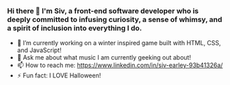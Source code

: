 ### Hi there 👋 I'm Siv, a front-end software developer who is deeply committed to infusing curiosity, a sense of whimsy, and a spirit of inclusion into everything I do.


<!-- **searley96/searley96** is a ✨ _special_ ✨ repository because its `README.md` (this file) appears on your GitHub profile. -->



- 🌈 I’m currently working on a winter inspired game built with HTML, CSS, and JavaScript!
- 💬 Ask me about what music I am currently geeking out about!
- 📫 How to reach me: https://www.linkedin.com/in/siv-earley-93b41326a/
- ⚡ Fun fact: I LOVE Halloween! 

